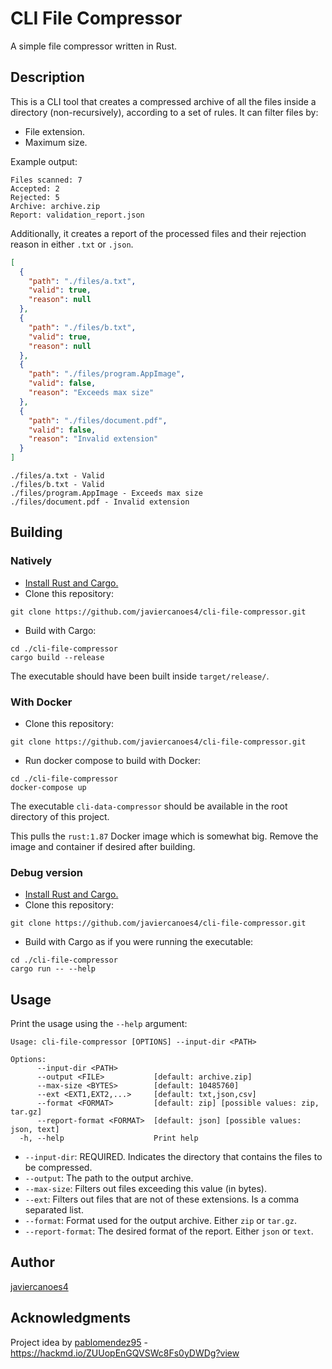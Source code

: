 # CLI File Compressor

A simple file compressor written in Rust.

## Description

This is a CLI tool that creates a compressed archive of all the files inside a directory (non-recursively), according to a set of rules. It can filter files by:
- File extension.
- Maximum size.

Example output:
```
Files scanned: 7
Accepted: 2
Rejected: 5
Archive: archive.zip
Report: validation_report.json
```

Additionally, it creates a report of the processed files and their rejection reason in either `.txt` or `.json`.
```json
[
  {
    "path": "./files/a.txt",
    "valid": true,
    "reason": null
  },
  {
    "path": "./files/b.txt",
    "valid": true,
    "reason": null
  },
  {
    "path": "./files/program.AppImage",
    "valid": false,
    "reason": "Exceeds max size"
  },
  {
    "path": "./files/document.pdf",
    "valid": false,
    "reason": "Invalid extension"
  }
]
```

```
./files/a.txt - Valid
./files/b.txt - Valid
./files/program.AppImage - Exceeds max size
./files/document.pdf - Invalid extension
```



## Building

### Natively

* [Install Rust and Cargo.](https://doc.rust-lang.org/cargo/getting-started/installation.html)
* Clone this repository:
```
git clone https://github.com/javiercanoes4/cli-file-compressor.git
```
* Build with Cargo:
```
cd ./cli-file-compressor
cargo build --release
```
The executable should have been built inside `target/release/`.

### With Docker

* Clone this repository:
```
git clone https://github.com/javiercanoes4/cli-file-compressor.git
```

* Run docker compose to build with Docker:
```
cd ./cli-file-compressor
docker-compose up
```
The executable `cli-data-compressor` should be available in the root directory of this project.

This pulls the `rust:1.87` Docker image which is somewhat big. Remove the image and container if desired after building.

### Debug version

* [Install Rust and Cargo.](https://doc.rust-lang.org/cargo/getting-started/installation.html)
* Clone this repository:
```
git clone https://github.com/javiercanoes4/cli-file-compressor.git
```

* Build with Cargo as if you were running the executable:
```
cd ./cli-file-compressor
cargo run -- --help
```


## Usage

Print the usage using the `--help` argument:
```
Usage: cli-file-compressor [OPTIONS] --input-dir <PATH>

Options:
      --input-dir <PATH>        
      --output <FILE>           [default: archive.zip]
      --max-size <BYTES>        [default: 10485760]
      --ext <EXT1,EXT2,...>     [default: txt,json,csv]
      --format <FORMAT>         [default: zip] [possible values: zip, tar.gz]
      --report-format <FORMAT>  [default: json] [possible values: json, text]
  -h, --help                    Print help
```

* `--input-dir`: REQUIRED. Indicates the directory that contains the files to be compressed.
* `--output`: The path to the output archive.
* `--max-size`: Filters out files exceeding this value (in bytes).
* `--ext`: Filters out files that are not of these extensions. Is a comma separated list.
* `--format`: Format used for the output archive. Either `zip` or `tar.gz`.
* `--report-format`: The desired format of the report. Either `json` or `text`.


## Author

[javiercanoes4](https://github.com/javiercanoes4)


## Acknowledgments

Project idea by [pablomendez95](https://hackmd.io/@pablomendez95) - https://hackmd.io/ZUUopEnGQVSWc8Fs0yDWDg?view